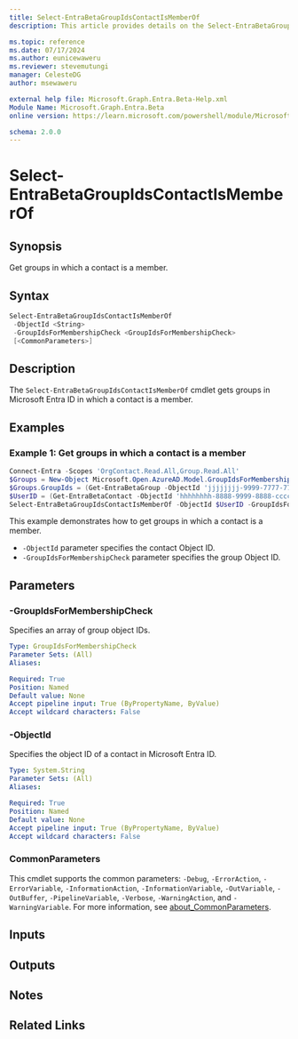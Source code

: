 ```yaml
---
title: Select-EntraBetaGroupIdsContactIsMemberOf
description: This article provides details on the Select-EntraBetaGroupIdsContactIsMemberOf.

ms.topic: reference
ms.date: 07/17/2024
ms.author: eunicewaweru
ms.reviewer: stevemutungi
manager: CelesteDG
author: msewaweru

external help file: Microsoft.Graph.Entra.Beta-Help.xml
Module Name: Microsoft.Graph.Entra.Beta
online version: https://learn.microsoft.com/powershell/module/Microsoft.Graph.Entra.Beta/Select-EntraBetaGroupIdsContactIsMemberOf

schema: 2.0.0
---
```


# Select-EntraBetaGroupIdsContactIsMemberOf

## Synopsis

Get groups in which a contact is a member.

## Syntax

```powershell
Select-EntraBetaGroupIdsContactIsMemberOf 
 -ObjectId <String>
 -GroupIdsForMembershipCheck <GroupIdsForMembershipCheck> 
 [<CommonParameters>]
```

## Description

The `Select-EntraBetaGroupIdsContactIsMemberOf` cmdlet gets groups in Microsoft Entra ID in which a contact is a member.

## Examples

### Example 1: Get groups in which a contact is a member

```powershell
Connect-Entra -Scopes 'OrgContact.Read.All,Group.Read.All'
$Groups = New-Object Microsoft.Open.AzureAD.Model.GroupIdsForMembershipCheck
$Groups.GroupIds = (Get-EntraBetaGroup -ObjectId 'jjjjjjjj-9999-7777-7777-uuuuuuuuuuuu').ObjectId
$UserID = (Get-EntraBetaContact -ObjectId 'hhhhhhhh-8888-9999-8888-cccccccccccc').ObjectId
Select-EntraBetaGroupIdsContactIsMemberOf -ObjectId $UserID -GroupIdsForMembershipCheck $Groups
```

This example demonstrates how to get groups in which a contact is a member.

- `-ObjectId` parameter specifies the contact Object ID.
- `-GroupIdsForMembershipCheck` parameter specifies the group Object ID.

## Parameters

### -GroupIdsForMembershipCheck

Specifies an array of group object IDs.

```yaml
Type: GroupIdsForMembershipCheck
Parameter Sets: (All)
Aliases:

Required: True
Position: Named
Default value: None
Accept pipeline input: True (ByPropertyName, ByValue)
Accept wildcard characters: False
```

### -ObjectId

Specifies the object ID of a contact in Microsoft Entra ID.

```yaml
Type: System.String
Parameter Sets: (All)
Aliases:

Required: True
Position: Named
Default value: None
Accept pipeline input: True (ByPropertyName, ByValue)
Accept wildcard characters: False
```

### CommonParameters

This cmdlet supports the common parameters: `-Debug`, `-ErrorAction`, `-ErrorVariable`, `-InformationAction`, `-InformationVariable`, `-OutVariable`, `-OutBuffer`, `-PipelineVariable`, `-Verbose`, `-WarningAction`, and `-WarningVariable`. For more information, see [about_CommonParameters](https://go.microsoft.com/fwlink/?LinkID=113216).

## Inputs

## Outputs

## Notes

## Related Links
